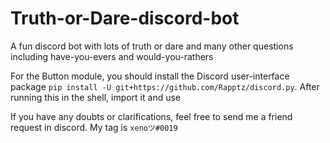 # Truth-or-Dare-discord-bot
A fun discord bot with lots of truth or dare and many other questions including have-you-evers and would-you-rathers 

For the Button module, you should install the Discord user-interface package ```pip install -U git+https://github.com/Rapptz/discord.py```. After running this in the shell, import it and use

If you have any doubts or clarifications, feel free to send me a friend request in discord. My tag is ```xenoツ#0019```
